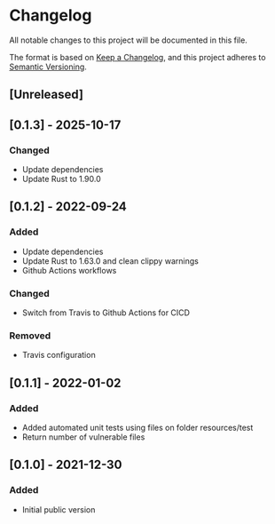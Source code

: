 # Changelog
All notable changes to this project will be documented in this file.

The format is based on [Keep a Changelog](https://keepachangelog.com/en/1.0.0/),
and this project adheres to [Semantic Versioning](https://semver.org/spec/v2.0.0.html).

## [Unreleased]

## [0.1.3] - 2025-10-17
### Changed
- Update dependencies
- Update Rust to 1.90.0

## [0.1.2] - 2022-09-24
### Added
- Update dependencies
- Update Rust to 1.63.0 and clean clippy warnings
- Github Actions workflows

### Changed
- Switch from Travis to Github Actions for CICD

### Removed
- Travis configuration

## [0.1.1] - 2022-01-02
### Added
- Added automated unit tests using files on folder resources/test
- Return number of vulnerable files

## [0.1.0] - 2021-12-30
### Added
- Initial public version
